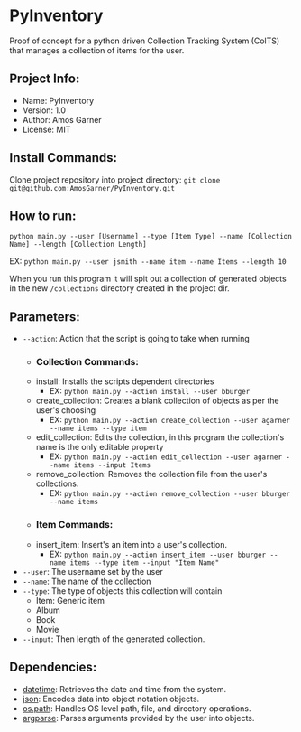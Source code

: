 # PyInventory
Proof of concept for a python driven Collection Tracking System (ColTS) that manages a collection of items for the user.

## Project Info:
* Name: PyInventory
* Version: 1.0
* Author: Amos Garner
* License: MIT

## Install Commands:
Clone project repository into project directory:
```git clone git@github.com:AmosGarner/PyInventory.git```

## How to run:
```python main.py --user [Username] --type [Item Type] --name [Collection Name] --length [Collection Length]```

EX: ```python main.py --user jsmith --name item --name Items --length 10```

When you run this program it will spit out a collection of generated objects in the new ```/collections``` directory created in the project dir.

## Parameters:
* ```--action```: Action that the script is going to take when running
    * ### Collection Commands:
    * install: Installs the scripts dependent directories
        * EX:   ```python main.py --action install --user bburger```
    * create_collection: Creates a blank collection of objects as per the user's choosing
        * EX:   ```python main.py --action create_collection --user agarner --name items --type item```
    * edit_collection: Edits the collection, in this program the collection's name is the only editable property
        * EX:   ```python main.py --action edit_collection --user agarner --name items --input Items```
    * remove_collection: Removes the collection file from the user's collections.
        * EX:   ```python main.py --action remove_collection --user bburger --name items```
    * ### Item Commands:
    * insert_item: Insert's an item into a user's collection.
        * EX:   ```python main.py --action insert_item --user bburger --name items --type item --input "Item Name"```
* ```--user```: The username set by the user
* ```--name```: The name of the collection
* ```--type```: The type of objects this collection will contain
    * Item: Generic item
    * Album
    * Book
    * Movie
* ```--input```: Then length of the generated collection.

## Dependencies:
* [datetime](https://docs.python.org/2/library/datetime.html): Retrieves the date and time from the system.
* [json](https://docs.python.org/2/library/json.html): Encodes data into object notation objects.
* [os.path](https://docs.python.org/2/library/os.html): Handles OS level path, file, and directory operations.
* [argparse](https://docs.python.org/2/library/argparse.html): Parses arguments provided by the user into objects.
